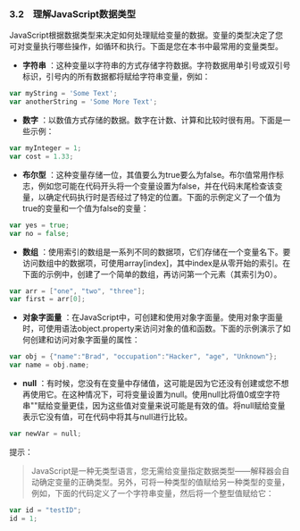 ### 3.2　理解JavaScript数据类型

JavaScript根据数据类型来决定如何处理赋给变量的数据。变量的类型决定了您可对变量执行哪些操作，如循环和执行。下面是您在本书中最常用的变量类型。

+ **字符串** ：这种变量以字符串的方式存储字符数据。字符数据用单引号或双引号标识，引号内的所有数据都将赋给字符串变量，例如：

```go
var myString = 'Some Text';
var anotherString = 'Some More Text';
```

+ **数字** ：以数值方式存储的数据。数字在计数、计算和比较时很有用。下面是一些示例：

```go
var myInteger = 1;
var cost = 1.33;
```

+ **布尔型** ：这种变量存储一位，其值要么为true要么为false。布尔值常用作标志，例如您可能在代码开头将一个变量设置为false，并在代码末尾检查该变量，以确定代码执行时是否经过了特定的位置。下面的示例定义了一个值为true的变量和一个值为false的变量：

```go
var yes = true;
var no = false;
```

+ **数组** ：使用索引的数组是一系列不同的数据项，它们存储在一个变量名下。要访问数组中的数据项，可使用array[index]，其中index是从零开始的索引。在下面的示例中，创建了一个简单的数组，再访问第一个元素（其索引为0）。

```go
var arr = ["one", "two", "three"];
var first = arr[0];
```

+ **对象字面量** ：在JavaScript中，可创建和使用对象字面量。使用对象字面量时，可使用语法object.property来访问对象的值和函数。下面的示例演示了如何创建和访问对象字面量的属性：

```go
var obj = {"name":"Brad", "occupation":"Hacker", "age", "Unknown"};
var name = obj.name;
```

+ **null** ：有时候，您没有在变量中存储值，这可能是因为它还没有创建或您不想再使用它。在这种情况下，可将变量设置为null。使用null比将值0或空字符串""赋给变量更佳，因为这些值对变量来说可能是有效的值。将null赋给变量表示它没有值，可在代码中将其与null进行比较。

```go
var newVar = null;
```

提示：

> JavaScript是一种无类型语言，您无需给变量指定数据类型——解释器会自动确定变量的正确类型。另外，可将一种类型的值赋给另一种类型的变量，例如，下面的代码定义了一个字符串变量，然后将一个整型值赋给它：

```go
var id = "testID";
id = 1;
```


